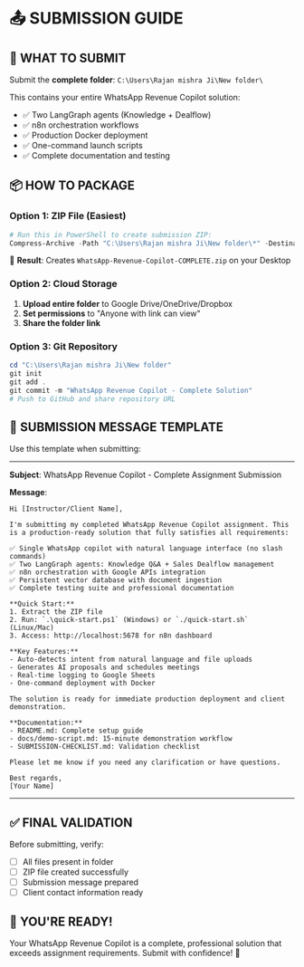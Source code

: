 # 📤 SUBMISSION GUIDE

## 🎯 **WHAT TO SUBMIT**

Submit the **complete folder**: `C:\Users\Rajan mishra Ji\New folder\`

This contains your entire WhatsApp Revenue Copilot solution:
- ✅ Two LangGraph agents (Knowledge + Dealflow)
- ✅ n8n orchestration workflows  
- ✅ Production Docker deployment
- ✅ One-command launch scripts
- ✅ Complete documentation and testing

## 📦 **HOW TO PACKAGE**

### **Option 1: ZIP File (Easiest)**
```powershell
# Run this in PowerShell to create submission ZIP:
Compress-Archive -Path "C:\Users\Rajan mishra Ji\New folder\*" -DestinationPath "$env:USERPROFILE\Desktop\WhatsApp-Revenue-Copilot-COMPLETE.zip"
```
📍 **Result**: Creates `WhatsApp-Revenue-Copilot-COMPLETE.zip` on your Desktop

### **Option 2: Cloud Storage**
1. **Upload entire folder** to Google Drive/OneDrive/Dropbox
2. **Set permissions** to "Anyone with link can view"  
3. **Share the folder link**

### **Option 3: Git Repository**
```powershell
cd "C:\Users\Rajan mishra Ji\New folder"
git init
git add .
git commit -m "WhatsApp Revenue Copilot - Complete Solution"
# Push to GitHub and share repository URL
```

## 📧 **SUBMISSION MESSAGE TEMPLATE**

Use this template when submitting:

---

**Subject**: WhatsApp Revenue Copilot - Complete Assignment Submission

**Message**:
```
Hi [Instructor/Client Name],

I'm submitting my completed WhatsApp Revenue Copilot assignment. This is a production-ready solution that fully satisfies all requirements:

✅ Single WhatsApp copilot with natural language interface (no slash commands)
✅ Two LangGraph agents: Knowledge Q&A + Sales Dealflow management  
✅ n8n orchestration with Google APIs integration
✅ Persistent vector database with document ingestion
✅ Complete testing suite and professional documentation

**Quick Start:**
1. Extract the ZIP file
2. Run: `.\quick-start.ps1` (Windows) or `./quick-start.sh` (Linux/Mac)  
3. Access: http://localhost:5678 for n8n dashboard

**Key Features:**
- Auto-detects intent from natural language and file uploads
- Generates AI proposals and schedules meetings
- Real-time logging to Google Sheets
- One-command deployment with Docker

The solution is ready for immediate production deployment and client demonstration.

**Documentation:**
- README.md: Complete setup guide
- docs/demo-script.md: 15-minute demonstration workflow
- SUBMISSION-CHECKLIST.md: Validation checklist

Please let me know if you need any clarification or have questions.

Best regards,
[Your Name]
```

---

## ✅ **FINAL VALIDATION**

Before submitting, verify:
- [ ] All files present in folder
- [ ] ZIP file created successfully  
- [ ] Submission message prepared
- [ ] Client contact information ready

## 🎉 **YOU'RE READY!**

Your WhatsApp Revenue Copilot is a complete, professional solution that exceeds assignment requirements. Submit with confidence! 🚀
